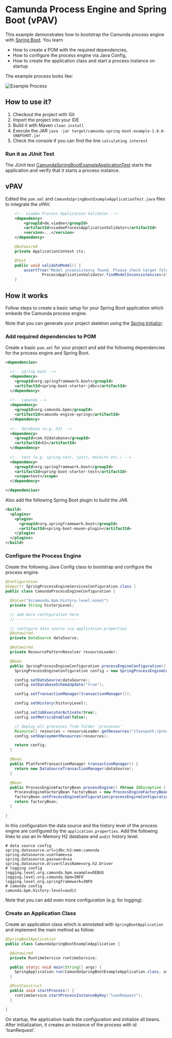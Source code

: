 # Camunda Process Engine and Spring Boot (vPAV)

This example demonstrates how to bootstrap the Camunda process engine with [Spring Boot](http://projects.spring.io/spring-boot/). You learn

* How to create a POM with the required dependencies,
* How to configure the process engine via Java Config,
* How to create the application class and start a process instance on startup

The example process looks like:

![Example Process](docs/loanRequest.png)


## How to use it?

1. Checkout the project with Git
2. Import the project into your IDE
3. Build it with Maven `clean install`
4. Execute the JAR `java -jar target/camunda-spring-boot-example-1.0.0-SNAPSHOT.jar`
5. Check the console if you can find the line `calculating interest`

### Run it as JUnit Test  

The JUnit test [CamundaSpringBootExampleApplicationTest](src/test/java/org/camunda/bpm/example/CamundaSpringBootExampleApplicationTest.java) starts the application and verify that it starts a process instance.

## vPAV
Edited the `pom.xml` and `CamundaSpringBootExampleApplicationTest.java` files to integrate the vPAV.

```xml
    <!-- viadee Process Application Validator -->
    <dependency>
  		<groupId>de.viadee</groupId>
  		<artifactId>viadeeProcessApplicationValidator</artifactId>
  		<version>...</version>
	</dependency>
```
```java
    @Autowired
    private ApplicationContext ctx;

    @Test
    public void validateModel() {
        assertTrue("Model inconsistency found. Please check target folder for validation output",
                ProcessApplicationValidator.findModelInconsistencies(ctx).isEmpty());
    }
```

## How it works

Follow steps to create a basic setup for your Spring Boot application which embeds the Camunda process engine.

Note that you can generate your project skeleton using the [Spring Initializr](https://start.spring.io/).

### Add required dependencies to POM

Create a basic `pom.xml` for your project and add the following dependencies for the process engine and Spring Boot.

```xml
<dependencies>

  <!-- spring boot -->
  <dependency>
    <groupId>org.springframework.boot</groupId>
    <artifactId>spring-boot-starter-jdbc</artifactId>
  </dependency>
  
  <!-- camunda -->
  <dependency>
    <groupId>org.camunda.bpm</groupId>
    <artifactId>camunda-engine-spring</artifactId>
  </dependency>
  
  <!-- database (e.g. h2) -->
  <dependency>
    <groupId>com.h2database</groupId>
    <artifactId>h2</artifactId>
  </dependency>
  
  <!-- test (e.g. spring-test, junit, mockito etc.) -->
  <dependency>
    <groupId>org.springframework.boot</groupId>
    <artifactId>spring-boot-starter-test</artifactId>
    <scope>test</scope>
  </dependency>

</dependencies>
```

Also add the following Spring Boot plugin to build the JAR.

```xml
<build>
  <plugins>
    <plugin>
      <groupId>org.springframework.boot</groupId>
      <artifactId>spring-boot-maven-plugin</artifactId>
    </plugin>
  </plugins>
</build>
```

### Configure the Process Engine

Create the following Java Config class to bootstrap and configure the process engine.

```java
@Configuration
@Import( SpringProcessEngineServicesConfiguration.class )
public class CamundaProcessEngineConfiguration {

  @Value("${camunda.bpm.history-level:none}")
  private String historyLevel;

  // add more configuration here
  // ---------------------------

  // configure data source via application.properties
  @Autowired
  private DataSource dataSource;

  @Autowired
  private ResourcePatternResolver resourceLoader;

  @Bean
  public SpringProcessEngineConfiguration processEngineConfiguration() throws IOException {
    SpringProcessEngineConfiguration config = new SpringProcessEngineConfiguration();

    config.setDataSource(dataSource);
    config.setDatabaseSchemaUpdate("true");

    config.setTransactionManager(transactionManager());

    config.setHistory(historyLevel);

    config.setJobExecutorActivate(true);
    config.setMetricsEnabled(false);

    // deploy all processes from folder 'processes'
    Resource[] resources = resourceLoader.getResources("classpath:/processes/*.bpmn");
    config.setDeploymentResources(resources);

    return config;
  }

  @Bean
  public PlatformTransactionManager transactionManager() {
    return new DataSourceTransactionManager(dataSource);
  }

  @Bean
  public ProcessEngineFactoryBean processEngine() throws IOException {
    ProcessEngineFactoryBean factoryBean = new ProcessEngineFactoryBean();
    factoryBean.setProcessEngineConfiguration(processEngineConfiguration());
    return factoryBean;
  }

}
```

In this configuration the data source and the history level of the process engine are configured by the `application.properties`. Add the following lines to use an In-Memory H2 database and `audit` history level.

```properties
# data source config
spring.datasource.url=jdbc:h2:mem:camunda
spring.datasource.username=sa
spring.datasource.password=sa
spring.datasource.driverClassName=org.h2.Driver
# logging config
logging.level.org.camunda.bpm.example=DEBUG
logging.level.org.camunda.bpm=INFO
logging.level.org.springframework=INFO
# camunda config
camunda.bpm.history-level=audit
```

Note that you can add even more configuration (e.g. for logging).

### Create an Application Class

Create an application class which is annotated with `SpringBootApplication` and implement the main method as follow:

```java
@SpringBootApplication
public class CamundaSpringBootExampleApplication {

  @Autowired
  private RuntimeService runtimeService;

  public static void main(String[] args) {
    SpringApplication.run(CamundaSpringBootExampleApplication.class, args);
  }

  @PostConstruct
  public void startProcess() {
    runtimeService.startProcessInstanceByKey("loanRequest");
  }

}
```

On startup, the application loads the configuration and initialize all beans. After initialization, it creates an instance of the process with id 'loanRequest'.

